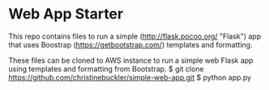 # Web App Starter


This repo contains files to run a simple (http://flask.pocoo.org/ "Flask") app that uses Boostrap (https://getbootstrap.com/) templates and formatting.

These files can be cloned to AWS instance to run a simple web Flask app using templates and formatting from Bootstrap. 
$ git clone https://github.com/christinebuckler/simple-web-app.git
$ python app.py
